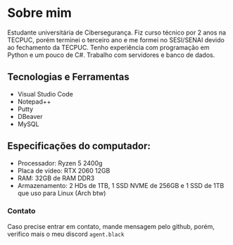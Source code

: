 # Sobre mim
Estudante universitária de Cibersegurança. Fiz curso técnico por 2 anos na TECPUC, porém terminei o terceiro ano e me formei no SESI/SENAI devido ao fechamento da TECPUC.
Tenho experiência com programação em Python e um pouco de C#.
Trabalho com servidores e banco de dados.

## Tecnologias e Ferramentas
- Visual Studio Code
- Notepad++
- Putty
- DBeaver
- MySQL

## Especificações do computador:
- Processador: Ryzen 5 2400g
- Placa de vídeo: RTX 2060 12GB
- RAM: 32GB de RAM DDR3
- Armazenamento: 2 HDs de 1TB, 1 SSD NVME de 256GB e 1 SSD de 1TB que uso para Linux (Arch btw)

### Contato
Caso precise entrar em contato, mande mensagem pelo github, porém, verifico mais o meu discord `agent.black`
